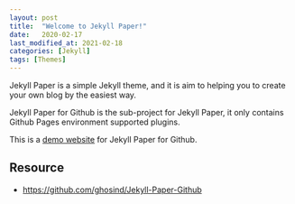 ```yaml
---
layout: post
title:  "Welcome to Jekyll Paper!"
date:   2020-02-17
last_modified_at: 2021-02-18
categories: [Jekyll]
tags: [Themes]
---
```


Jekyll Paper is a simple Jekyll theme, and it is aim to helping you to create your own blog by the easiest way.

Jekyll Paper for Github is the sub-project for Jekyll Paper, it only contains Github Pages environment supported plugins.

This is a [demo website](https://www.ghosind.com/) for Jekyll Paper for Github.

## Resource
* <https://github.com/ghosind/Jekyll-Paper-Github>
